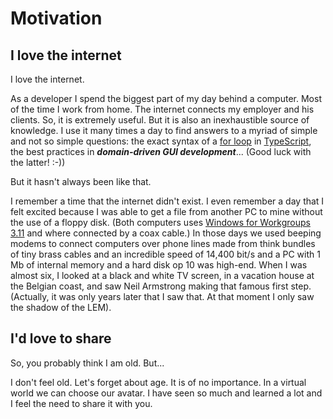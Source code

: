 # Motivation

## I love the internet

I love the internet.

As a developer I spend the biggest part of my day behind a computer. Most of the time I work from home. The internet connects my employer and his clients. So, it is extremely useful. But it is also an inexhaustible source of knowledge. I use it many times a day to find answers to a myriad of simple and not so simple questions: the exact syntax of a [for loop](https://www.google.com/search?q=typescript+for+loop) in [TypeScript](https://www.typescriptlang.org/), the best practices in ***domain-driven GUI development***... (Good luck with the latter! :-))

But it hasn't always been like that.

I remember a time that the internet didn't exist. I even remember a day that I felt excited because I was able to get a file from another PC to mine without the use of a floppy disk. (Both computers uses [Windows for Workgroups 3.11](https://en.wikipedia.org/wiki/Windows_3.1x#Windows_for_Workgroups) and where connected by a coax cable.) In those days we used beeping modems to connect computers over phone lines made from think bundles of tiny brass cables and an incredible speed of 14,400 bit/s and a PC with 1 Mb of internal memory and a hard disk op 10 was high-end. 
When I was almost six, I looked at a black and white TV screen, in a vacation house at the Belgian coast, and saw Neil Armstrong making that famous first step. (Actually, it was only years later that I saw that. At that moment I only saw the shadow of the LEM).

## I'd love to share

So, you probably think I am old. But... 

I don't feel old. Let's forget about age. It is of no importance. In a virtual world we can choose our avatar. I have seen so much and learned a lot and I feel the need to share it with you.

